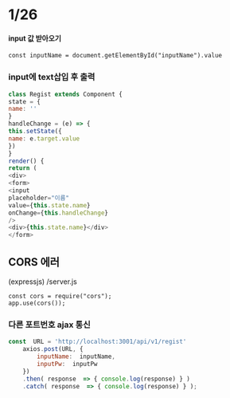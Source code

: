 
# 1/26

  

#### input 값 받아오기
```
const inputName = document.getElementById("inputName").value
```
  
  ### input에 text삽입 후 출력
  ```  javascript
class Regist extends Component {
state = {
name: ''
}
handleChange = (e) => {
this.setState({
name: e.target.value
})
}
render() {
return (
<div>
<form>
<input
placeholder="이름"
value={this.state.name}
onChange={this.handleChange}
/>
<div>{this.state.name}</div>
</form>
```

  

## CORS 에러
(expressjs) /server.js
```
const cors = require("cors");
app.use(cors());
```
### 다른 포트번호 ajax 통신
``` js
const  URL = 'http://localhost:3001/api/v1/regist'
	axios.post(URL, {
		inputName:  inputName,
		inputPw:  inputPw
	})
	.then( response  => { console.log(response) } )
	.catch( response  => { console.log(response) } );

```